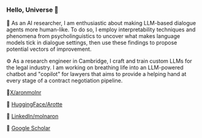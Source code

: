 ### Hello, Universe 👋

<!--
**Arotte/Arotte** is a ✨ _special_ ✨ repository because its `README.md` (this file) appears on your GitHub profile.

Here are some ideas to get you started:

- 🔭 I’m currently working on ...
- 🌱 I’m currently learning ...
- 👯 I’m looking to collaborate on ...
- 🤔 I’m looking for help with ...
- 💬 Ask me about ...
- 📫 How to reach me: ...
- 😄 Pronouns: ...
- ⚡ Fun fact: ...
-->

🔬 As an AI researcher, I am enthusiastic about making LLM-based dialogue agents more human-like. To do so, I employ interpretability techniques and phenomena from psycholinguistics to uncover what makes language models tick in dialogue settings, then use these findings to propose potential vectors of improvement.

⚙️ As a research engineer in Cambridge, I craft and train custom LLMs for the legal industry. I am working on breathing life into an LLM-powered chatbot and "copilot" for lawyers that aims to provide a helping hand at every stage of a contract negotiation pipeline.



🐔[X/aronmolnr](https://twitter.com/aronmolnr)

🤗 [HuggingFace/Arotte](https://huggingface.co/Arotte)

🔗 [LinkedIn/molnaron](https://www.linkedin.com/in/molnaron/)

🔬 [Google Scholar](https://scholar.google.com/citations?user=hM_Y0Z8AAAAJ&hl=en)


